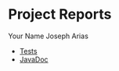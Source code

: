 # Project Reports

Your Name Joseph Arias

* [Tests](./reports/tests/test/)
* [JavaDoc](./reports/javadoc/)